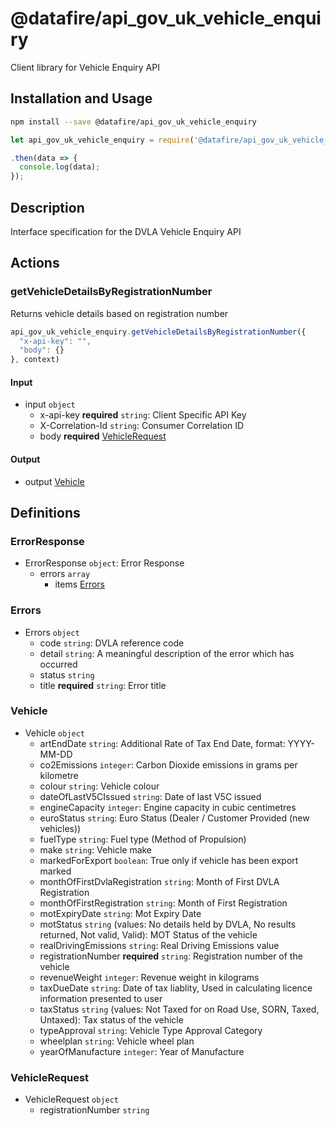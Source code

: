 # @datafire/api_gov_uk_vehicle_enquiry

Client library for Vehicle Enquiry API

## Installation and Usage
```bash
npm install --save @datafire/api_gov_uk_vehicle_enquiry
```
```js
let api_gov_uk_vehicle_enquiry = require('@datafire/api_gov_uk_vehicle_enquiry').create();

.then(data => {
  console.log(data);
});
```

## Description

Interface specification for the DVLA Vehicle Enquiry API

## Actions

### getVehicleDetailsByRegistrationNumber
Returns vehicle details based on registration number


```js
api_gov_uk_vehicle_enquiry.getVehicleDetailsByRegistrationNumber({
  "x-api-key": "",
  "body": {}
}, context)
```

#### Input
* input `object`
  * x-api-key **required** `string`: Client Specific API Key
  * X-Correlation-Id `string`: Consumer Correlation ID
  * body **required** [VehicleRequest](#vehiclerequest)

#### Output
* output [Vehicle](#vehicle)



## Definitions

### ErrorResponse
* ErrorResponse `object`: Error Response
  * errors `array`
    * items [Errors](#errors)

### Errors
* Errors `object`
  * code `string`: DVLA reference code
  * detail `string`: A meaningful description of the error which has occurred
  * status `string`
  * title **required** `string`: Error title

### Vehicle
* Vehicle `object`
  * artEndDate `string`: Additional Rate of Tax End Date, format: YYYY-MM-DD
  * co2Emissions `integer`: Carbon Dioxide emissions in grams per kilometre
  * colour `string`: Vehicle colour
  * dateOfLastV5CIssued `string`: Date of last V5C issued
  * engineCapacity `integer`: Engine capacity in cubic centimetres
  * euroStatus `string`: Euro Status (Dealer / Customer Provided (new vehicles))
  * fuelType `string`: Fuel type (Method of Propulsion)
  * make `string`: Vehicle make
  * markedForExport `boolean`: True only if vehicle has been export marked
  * monthOfFirstDvlaRegistration `string`: Month of First DVLA Registration
  * monthOfFirstRegistration `string`: Month of First Registration
  * motExpiryDate `string`: Mot Expiry Date
  * motStatus `string` (values: No details held by DVLA, No results returned, Not valid, Valid): MOT Status of the vehicle
  * realDrivingEmissions `string`: Real Driving Emissions value
  * registrationNumber **required** `string`: Registration number of the vehicle
  * revenueWeight `integer`: Revenue weight in kilograms
  * taxDueDate `string`: Date of tax liablity, Used in calculating licence information presented to user
  * taxStatus `string` (values: Not Taxed for on Road Use, SORN, Taxed, Untaxed): Tax status of the vehicle
  * typeApproval `string`: Vehicle Type Approval Category
  * wheelplan `string`: Vehicle wheel plan
  * yearOfManufacture `integer`: Year of Manufacture

### VehicleRequest
* VehicleRequest `object`
  * registrationNumber `string`


